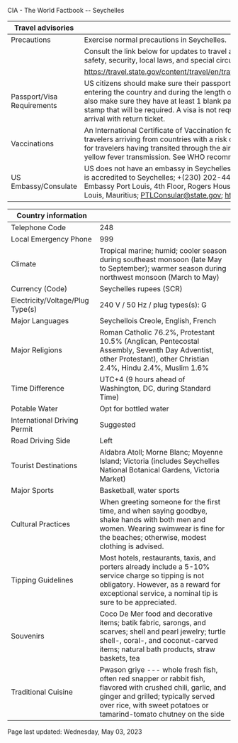 CIA - The World Factbook -- Seychelles

| Travel advisories | |
| --- | --- |
| Precautions | Exercise normal precautions in Seychelles. |
| | Consult the link below for updates to travel advisories and statements on safety, security, local laws, and special circumstances in this country. |
| | <https://travel.state.gov/content/travel/en/traveladvisories/traveladvisories.html> |
| Passport/Visa Requirements | US citizens should make sure their passport is valid at the date of their entering the country and during the length of their entire visit. They should also make sure they have at least 1 blank page in their passport for any entry stamp that will be required. A visa is not required; visitor permits granted upon arrival with return ticket. |
| Vaccinations | An International Certificate of Vaccination for yellow fever is required for travelers arriving from countries with a risk of yellow fever transmission and for travelers having transited through the airport of a country with risk of yellow fever transmission. See WHO recommendations.  <http://www.who.int/> |
| US Embassy/Consulate | US does not have an embassy in Seychelles; the US Ambassador to Mauritius is accredited to Seychelles; +(230) 202-4400; EMER: +(230) 5253 3641; US Embassy Port Louis, 4th Floor, Rogers House, John Kennedy Street, Port Louis, Mauritius; PTLConsular@state.gov; https://mu.usembassy.gov/ |

| Country information |  |
| --- | --- |
| Telephone Code | 248 |
| Local Emergency Phone | 999 |
| Climate | Tropical marine; humid; cooler season during southeast monsoon (late May to September); warmer season during northwest monsoon (March to May) |
| Currency (Code) | Seychelles rupees (SCR) |
| Electricity/Voltage/Plug Type(s) | 240 V / 50 Hz / plug types(s): G |
| Major Languages | Seychellois Creole, English, French |
| Major Religions | Roman Catholic 76.2%, Protestant 10.5% (Anglican, Pentecostal Assembly, Seventh Day Adventist, other Protestant), other Christian 2.4%, Hindu 2.4%, Muslim 1.6% |
| Time Difference | UTC+4 (9 hours ahead of Washington, DC, during Standard Time) |
| Potable Water | Opt for bottled water |
| International Driving Permit | Suggested |
| Road Driving Side | Left |
| Tourist Destinations | Aldabra Atoll; Morne Blanc; Moyenne Island; Victoria (includes Seychelles National Botanical Gardens, Victoria Market) |
| Major Sports | Basketball, water sports |
| Cultural Practices | When greeting someone for the first time, and when saying goodbye, shake hands with both men and women. Wearing swimwear is fine for the beaches; otherwise, modest clothing is advised. |
| Tipping Guidelines | Most hotels, restaurants, taxis, and porters already include a 5-10% service charge so tipping is not obligatory. However, as a reward for exceptional service, a nominal tip is sure to be appreciated. |
| Souvenirs | Coco De Mer food and decorative items; batik fabric, sarongs, and scarves; shell and pearl jewelry; turtle shell-, coral-, and coconut-carved items; natural bath products, straw baskets, tea |
| Traditional Cuisine | Pwason griye --- whole fresh fish, often red snapper or rabbit fish, flavored with crushed chili, garlic, and ginger and grilled; typically served over rice, with sweet potatoes or tamarind-tomato chutney on the side |

Page last updated: Wednesday, May 03, 2023
